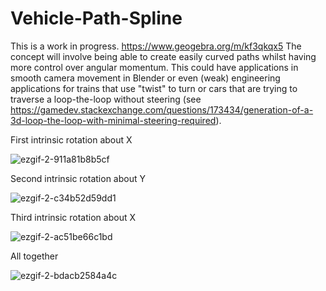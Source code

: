 # Vehicle-Path-Spline
This is a work in progress.
https://www.geogebra.org/m/kf3qkqx5
The concept will involve being able to create easily curved paths whilst having more control over angular momentum. This could have applications in smooth camera movement in Blender or even (weak) engineering applications for trains that use "twist" to turn or cars that are trying to traverse a loop-the-loop without steering (see https://gamedev.stackexchange.com/questions/173434/generation-of-a-3d-loop-the-loop-with-minimal-steering-required).

First intrinsic rotation about X

![ezgif-2-911a81b8b5cf](https://user-images.githubusercontent.com/33347703/81968651-94e88480-9614-11ea-96c6-4715d1fa0b76.gif)

Second intrinsic rotation about Y

![ezgif-2-c34b52d59dd1](https://user-images.githubusercontent.com/33347703/81968653-95811b00-9614-11ea-9880-69f619f467a4.gif)

Third intrinsic rotation about X

![ezgif-2-ac51be66c1bd](https://user-images.githubusercontent.com/33347703/81968656-9619b180-9614-11ea-9888-bfba90c70ada.gif)

All together

![ezgif-2-bdacb2584a4c](https://user-images.githubusercontent.com/33347703/81968661-974ade80-9614-11ea-89e5-631c4b76cb2b.gif)
